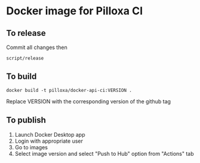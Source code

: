 # Docker image for Pilloxa CI

## To release

Commit all changes then

```
script/release
```

## To build

```
docker build -t pilloxa/docker-api-ci:VERSION .
```
Replace VERSION with the corresponding version of the github tag

## To publish

1. Launch Docker Desktop app
2. Login with appropriate user
3. Go to images
4. Select image version and select "Push to Hub" option from "Actions" tab
